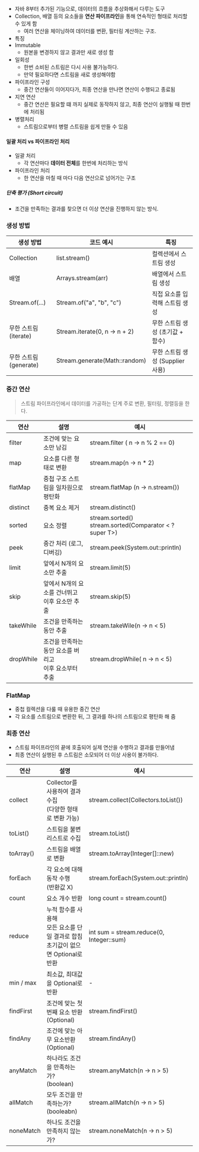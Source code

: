 - 자바 8부터 추가된 기능으로, 데이터의 흐름을 추상화해서 다루는 도구
- Collection, 배열 등의 요소들을 **연산 파이프라인**을 통해 연속적인 형태로 처리할 수 있게 함
	- 여러 연산을 체이닝하여 데이터를 변환, 필터링 계산하는 구조.
- 특징
- Immutable 
	- 원본을 변경하지 않고 결과만 새로 생성 함
- 일회성
	- 한번 소비된 스트림은 다시 사용 불가능하다. 
	- 만약 필요하다면 스트림을 새로 생성해야함
- 파이프라인 구성
	- 중간 연산들이 이어지다가, 최종 연산을 만나면 연산이 수행되고 종료됨
- 지연 연산
	- 중간 연산은 필요할 떄 까지 실제로 동작하지 않고, 최종 연산이 실행될 때 한번에 처리됨
- 병렬처리
	- 스트림으로부터 병렬 스트림을 쉽게 만들 수 있음

#### 일괄 처리 vs 파이프라인 처리
- 일괄 처리
	- 각 연산마다 **데이터 전체**를 한번에 처리하는 방식
- 파이프라인 처리
	- 한 연산을 마칠 때 마다 다음 연산으로 넘어가는 구조

##### 단축 평가 (Short circuit)
- 조건을 만족하는 결과를 찾으면 더 이상 연산을 진행하지 않는 방식.

### 생성 방법 
| 생성 방법            | 코드 예시                         | 특징                      |
| ---------------- | ----------------------------- | ----------------------- |
| Collection       | list.stream()                 | 컬렉션에서 스트림 생성            |
| 배열               | Arrays.stream(arr)            | 배열에서 스트림 생성             |
| Stream.of(...)   | Stream.of("a", "b", "c")      | 직접 요소를 입력해 스트림 생성       |
| 무한 스트림(iterate)  | Stream.iterate(0, n -> n + 2) | 무한 스트림 생성 (초기값 + 함수)    |
| 무한 스트림(generate) | Stream.generate(Math::random) | 무한 스트림 생성 (Supplier 사용) |

### 중간 연산 
> 스트림 파이프라인에서 데이터를 가공하는 단계
> 주로 변환, 필터링, 정렬등을 한다.

| 연산        | 설명                                 | 예시                                                        |
| --------- | ---------------------------------- | --------------------------------------------------------- |
| filter    | 조건에 맞는 요소만 남김                      | stream.filter ( n -> n % 2 == 0)                          |
| map       | 요소를 다른 형태로 변환                      | stream.map(n -> n * 2)                                    |
| flatMap   | 중첩 구조 스트림을 일차원으로 평탄화               | stream.flatMap (n -> n.stream())                          |
| distinct  | 중복 요소 제거                           | stream.distinct()                                         |
| sorted    | 요소 정렬                              | stream.sorted()<br>stream.sorted(Comparator < ? super T>) |
| peek      | 중간 처리 (로그, 디버깅)                    | stream.peek(System.out::println)                          |
| limit     | 앞에서 N개의 요소만 추출                     | stream.limit(5)                                           |
| skip      | 앞에서 N개의 요소를 건너뛰고 <br>이후 요소만 추출     | stream.skip(5)                                            |
| takeWhile | 조건을 만족하는 동안 추출                     | stream.takeWile(n -> n < 5)                               |
| dropWhile | 조건을 만족하는 동안 요소를 버리고 <br>이후 요소부터 추출 | stream.dropWhile( n -> n < 5)                             |

### FlatMap
- 중첩 컬렉션을 다룰 때 유용한 중간 연산
- 각 요소를 스트림으로 변환한 뒤, 그 결과를 하나의 스트림으로 평탄화 해 줌

### 최종 연산
- 스트림 파이프라인의 끝에 호출되어 실제 연산을 수행하고 결과를 만들어냄
- 최종 연산이 실행된 후 스트림은 소모되어 더 이상 사용이 불가하다.

| 연산        | 설명                                                       | 예시                                       |
| --------- | -------------------------------------------------------- | ---------------------------------------- |
| collect   | Collector를 사용하여 결과 수집<br>(다양한 형태로 변환 가능)                 | stream.collect(Collectors.toList())      |
| toList()  | 스트림을 불변 리스트로 수집                                          | stream.toList()                          |
| toArray() | 스트림을  배열로 변환                                             | stream.toArray(Integer[]::new)           |
| forEach   | 각 요소에 대해 동작 수행<br>(반환값 X)                                | stream.forEach(System.out::println)      |
| count     | 요소 개수 반환                                                 | long count = stream.count()              |
| reduce    | 누적 함수를 사용해 <br>모든 요소를 단일 결과로 합침<br>초기값이 없으면 Optional로 반환 | int sum = stream.reduce(0, Integer::sum) |
| min / max | 최소값, 최대값을 Optional로 반환                                   | -                                        |
| findFirst | 조건에 맞는 첫 번째 요소 반환 <br>(Optional)                         | stream.findFirst()                       |
| findAny   | 조건에 맞는 아무 요소반환<br>(Optional)                             | stream.findAny()                         |
| anyMatch  | 하나라도 조건을 만족하는가? <br>(boolean)                            | stream.anyMatch(n -> n > 5)              |
| allMatch  | 모두 조건을 만족하는가? <br>(booleabn)                             | stream.allMatch(n -> n > 5)              |
| noneMatch | 하나도 조건을 만족하지 않는가?                                        | stream.noneMatch(n -> n > 5)             |